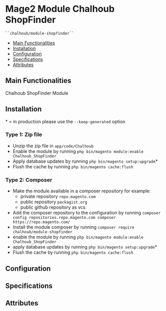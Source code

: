 # Mage2 Module Chalhoub ShopFinder

    ``chalhoub/module-shopfinder``

 - [Main Functionalities](#markdown-header-main-functionalities)
 - [Installation](#markdown-header-installation)
 - [Configuration](#markdown-header-configuration)
 - [Specifications](#markdown-header-specifications)
 - [Attributes](#markdown-header-attributes)


## Main Functionalities
Chalhoub ShopFinder Module

## Installation
\* = in production please use the `--keep-generated` option

### Type 1: Zip file

 - Unzip the zip file in `app/code/Chalhoub`
 - Enable the module by running `php bin/magento module:enable Chalhoub_ShopFinder`
 - Apply database updates by running `php bin/magento setup:upgrade`\*
 - Flush the cache by running `php bin/magento cache:flush`

### Type 2: Composer

 - Make the module available in a composer repository for example:
    - private repository `repo.magento.com`
    - public repository `packagist.org`
    - public github repository as vcs
 - Add the composer repository to the configuration by running `composer config repositories.repo.magento.com composer https://repo.magento.com/`
 - Install the module composer by running `composer require chalhoub/module-shopfinder`
 - enable the module by running `php bin/magento module:enable Chalhoub_ShopFinder`
 - apply database updates by running `php bin/magento setup:upgrade`\*
 - Flush the cache by running `php bin/magento cache:flush`


## Configuration




## Specifications




## Attributes



